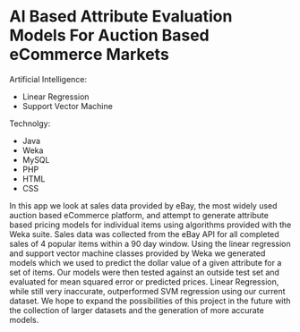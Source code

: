 AI Based Attribute Evaluation Models For Auction Based eCommerce Markets
==============================================================================

Artificial Intelligence:
* Linear Regression
* Support Vector Machine

Technolgy:
* Java
* Weka
* MySQL
* PHP
* HTML
* CSS

In this app we look at sales data provided by eBay, the most widely used auction based eCommerce
platform, and attempt to generate attribute based pricing models for individual items using algorithms
provided with the Weka suite. Sales data was collected from the eBay API for all completed sales of 4
popular items within a 90 day window. Using the linear regression and support vector machine classes
provided by Weka we generated models which we used to predict the dollar value of a given attribute for a
set of items. Our models were then tested against an outside test set and evaluated for mean squared error
or predicted prices. Linear Regression, while still very inaccurate, outperformed SVM regression using
our current dataset. We hope to expand the possibilities of this project in the future with the collection of
larger datasets and the generation of more accurate models.

